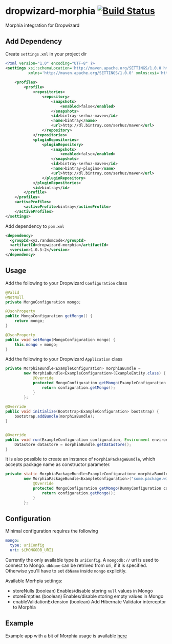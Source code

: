 # dropwizard-morphia [![Build Status](https://travis-ci.org/serhuz/dropwizard-morphia.svg?branch=master)](https://travis-ci.org/serhuz/dropwizard-morphia)

Morphia integration for Dropwizard

## Add Dependency

Create `settings.xml` in your project dir
```xml
<?xml version="1.0" encoding="UTF-8" ?>
<settings xsi:schemaLocation='http://maven.apache.org/SETTINGS/1.0.0 http://maven.apache.org/xsd/settings-1.0.0.xsd'
          xmlns='http://maven.apache.org/SETTINGS/1.0.0' xmlns:xsi='http://www.w3.org/2001/XMLSchema-instance'>
    
    <profiles>
        <profile>
            <repositories>
                <repository>
                    <snapshots>
                        <enabled>false</enabled>
                    </snapshots>
                    <id>bintray-serhuz-maven</id>
                    <name>bintray</name>
                    <url>http://dl.bintray.com/serhuz/maven</url>
                </repository>
            </repositories>
            <pluginRepositories>
                <pluginRepository>
                    <snapshots>
                        <enabled>false</enabled>
                    </snapshots>
                    <id>bintray-serhuz-maven</id>
                    <name>bintray-plugins</name>
                    <url>http://dl.bintray.com/serhuz/maven</url>
                </pluginRepository>
            </pluginRepositories>
            <id>bintray</id>
        </profile>
    </profiles>
    <activeProfiles>
        <activeProfile>bintray</activeProfile>
    </activeProfiles>
</settings>
```

Add dependency to `pom.xml`

```xml
<dependency>
  <groupId>xyz.randomcode</groupId>
  <artifactId>dropwizard-morphia</artifactId>
  <version>1.0.5-2</version>
</dependency>
```

## Usage
Add the following to your Dropwizard `Configuration` class
```java
@Valid
@NotNull
private MongoConfiguration mongo;

@JsonProperty
public MongoConfiguration getMongo() {
    return mongo;
}

@JsonProperty
public void setMongo(MongoConfiguration mongo) {
    this.mongo = mongo;
}
```
Add the following to your Dropwizard `Application` class
```java
private MorphiaBundle<ExampleConfiguration> morphiaBundle =
        new MorphiaBundle<ExampleConfiguration>(ExampleEntity.class) {
            @Override
            protected MongoConfiguration getMongo(ExampleConfiguration configuration) {
                return configuration.getMongo();
            }
        };
        
@Override
public void initialize(Bootstrap<ExampleConfiguration> bootstrap) {
    bootstrap.addBundle(morphiaBundle);
}


@Override
public void run(ExampleConfiguration configuration, Environment environment) throws Exception {
    Datastore datastore = morphiaBundle.getDatastore();
}
```

It is also possible to create an instance of `MorphiaPackageBundle`, which accepts package name as constructor parameter.
```java
private static MorphiaPackageBundle<ExampleConfiguration> morphiaBundle = 
        new MorphiaPackageBundle<ExampleConfiguration>("some.package.with.entities", false) {
            @Override
            protected MongoConfiguration getMongo(DummyConfiguration configuration) {
                return configuration.getMongo();
            }
        };
```

## Configuration
Minimal configuration requires the following
```yaml
mongo:
  type: uriConfig
  uri: ${MONGODB_URI}
```

Currently the only available type is `uriConfig`. A `mongodb://` uri is used to connect to Mongo. `dbName` can be retrived from uri, if it is specified. Otherwise you'll have to set `dbName` inside `mongo` explicitly.

Available Morhpia settings:
- storeNulls (boolean) Enables/disable storing `null` values in Mongo
- storeEmpties (boolean) Enables/disable storing empty values in Mongo
- enableValidationExtension (boolean) Add Hibernate Validator interceptor to Morphia
 
## Example
Example app with a bit of Morphia usage is available [here](https://github.com/serhuz/dropwizard-morhia-example)
